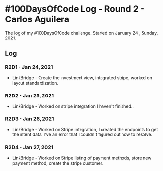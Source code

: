 # #100DaysOfCode Log - Round 2 - Carlos Aguilera

The log of my #100DaysOfCode challenge. Started on January 24 , Sunday, 2021.

## Log

### R2D1 - Jan 24, 2021

- LinkBridge - Create the investment view, integrated stripe, worked on layout standardization.

### R2D2 - Jan 25, 2021

- LinkBridge - Worked on stripe integration I haven't finished..

### R2D3 - Jan 26, 2021

- LinkBridge - Worked on Stripe integration, I created the endpoints to get the intent data. I've an error that I couldn't figured out how to resolve.
  
### R2D4 - Jan 27, 2021

- LinkBridge - Worked on Stripe listing of payment methods, store new payment method, create the stripe customer.
